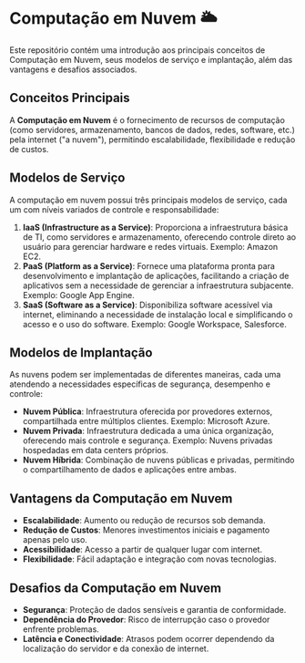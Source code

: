 # Computação em Nuvem 🌥️

Este repositório contém uma introdução aos principais conceitos de Computação em Nuvem, seus modelos de serviço e implantação, além das vantagens e desafios associados.

## Conceitos Principais

A **Computação em Nuvem** é o fornecimento de recursos de computação (como servidores, armazenamento, bancos de dados, redes, software, etc.) pela internet ("a nuvem"), permitindo escalabilidade, flexibilidade e redução de custos.

## Modelos de Serviço

A computação em nuvem possui três principais modelos de serviço, cada um com níveis variados de controle e responsabilidade:

1. **IaaS (Infrastructure as a Service)**: Proporciona a infraestrutura básica de TI, como servidores e armazenamento, oferecendo controle direto ao usuário para gerenciar hardware e redes virtuais. Exemplo: Amazon EC2.
2. **PaaS (Platform as a Service)**: Fornece uma plataforma pronta para desenvolvimento e implantação de aplicações, facilitando a criação de aplicativos sem a necessidade de gerenciar a infraestrutura subjacente. Exemplo: Google App Engine.
3. **SaaS (Software as a Service)**: Disponibiliza software acessível via internet, eliminando a necessidade de instalação local e simplificando o acesso e o uso do software. Exemplo: Google Workspace, Salesforce.

## Modelos de Implantação

As nuvens podem ser implementadas de diferentes maneiras, cada uma atendendo a necessidades específicas de segurança, desempenho e controle:

- **Nuvem Pública**: Infraestrutura oferecida por provedores externos, compartilhada entre múltiplos clientes. Exemplo: Microsoft Azure.
- **Nuvem Privada**: Infraestrutura dedicada a uma única organização, oferecendo mais controle e segurança. Exemplo: Nuvens privadas hospedadas em data centers próprios.
- **Nuvem Híbrida**: Combinação de nuvens públicas e privadas, permitindo o compartilhamento de dados e aplicações entre ambas.

## Vantagens da Computação em Nuvem

- **Escalabilidade**: Aumento ou redução de recursos sob demanda.
- **Redução de Custos**: Menores investimentos iniciais e pagamento apenas pelo uso.
- **Acessibilidade**: Acesso a partir de qualquer lugar com internet.
- **Flexibilidade**: Fácil adaptação e integração com novas tecnologias.

## Desafios da Computação em Nuvem

- **Segurança**: Proteção de dados sensíveis e garantia de conformidade.
- **Dependência do Provedor**: Risco de interrupção caso o provedor enfrente problemas.
- **Latência e Conectividade**: Atrasos podem ocorrer dependendo da localização do servidor e da conexão de internet.
